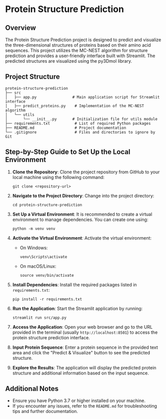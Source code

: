 # Protein Structure Prediction

## Overview
The Protein Structure Prediction project is designed to predict and visualize the three-dimensional structures of proteins based on their amino acid sequences. This project utilizes the MC-NEST algorithm for structure prediction and provides a user-friendly interface built with Streamlit. The predicted structures are visualized using the py3Dmol library.

## Project Structure
```
protein-structure-prediction
├── src
│   ├── app.py                # Main application script for Streamlit interface
│   ├── predict_proteins.py    # Implementation of the MC-NEST algorithm
│   └── utils
│       └── __init__.py       # Initialization file for utils module
├── requirements.txt           # List of required Python packages
├── README.md                  # Project documentation
└── .gitignore                 # Files and directories to ignore by Git
```

## Step-by-Step Guide to Set Up the Local Environment

1. **Clone the Repository**: 
   Clone the project repository from GitHub to your local machine using the following command:
   ```
   git clone <repository-url>
   ```

2. **Navigate to the Project Directory**: 
   Change into the project directory:
   ```
   cd protein-structure-prediction
   ```

3. **Set Up a Virtual Environment**: 
   It is recommended to create a virtual environment to manage dependencies. You can create one using:
   ```
   python -m venv venv
   ```

4. **Activate the Virtual Environment**: 
   Activate the virtual environment:
   - On Windows:
     ```
     venv\Scripts\activate
     ```
   - On macOS/Linux:
     ```
     source venv/bin/activate
     ```

5. **Install Dependencies**: 
   Install the required packages listed in `requirements.txt`:
   ```
   pip install -r requirements.txt
   ```

6. **Run the Application**: 
   Start the Streamlit application by running:
   ```
   streamlit run src/app.py
   ```

7. **Access the Application**: 
   Open your web browser and go to the URL provided in the terminal (usually `http://localhost:8501`) to access the protein structure prediction interface.

8. **Input Protein Sequence**: 
   Enter a protein sequence in the provided text area and click the "Predict & Visualize" button to see the predicted structure.

9. **Explore the Results**: 
   The application will display the predicted protein structure and additional information based on the input sequence.

## Additional Notes
- Ensure you have Python 3.7 or higher installed on your machine.
- If you encounter any issues, refer to the `README.md` for troubleshooting tips and further documentation.